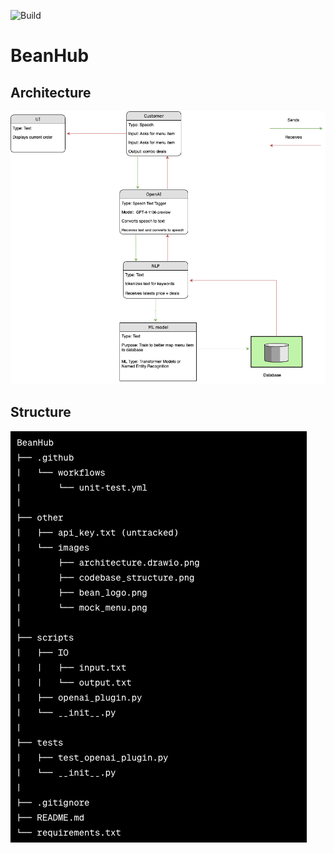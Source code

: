 ![Build](https://github.com/Ibrahim-Haroon/BeanHub/actions/workflows/unit-test.yml/badge.svg)

# BeanHub

## Architecture
![architecture.drawio.png](other/images/architecture.drawio.png)

## Structure
![codebase_structure.png](other/images/codebase_structure.png)
